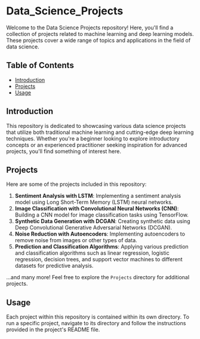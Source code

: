 # Data_Science_Projects

Welcome to the Data Science Projects repository! Here, you'll find a collection of projects related to machine learning and deep learning models. These projects cover a wide range of topics and applications in the field of data science.

## Table of Contents

- [Introduction](#introduction)
- [Projects](#projects)
- [Usage](#usage)

## Introduction

This repository is dedicated to showcasing various data science projects that utilize both traditional machine learning and cutting-edge deep learning techniques. Whether you're a beginner looking to explore introductory concepts or an experienced practitioner seeking inspiration for advanced projects, you'll find something of interest here.

## Projects

Here are some of the projects included in this repository:

1. **Sentiment Analysis with LSTM**: Implementing a sentiment analysis model using Long Short-Term Memory (LSTM) neural networks.
2. **Image Classification with Convolutional Neural Networks (CNN)**: Building a CNN model for image classification tasks using TensorFlow.
3. **Synthetic Data Generation with DCGAN**: Creating synthetic data using Deep Convolutional Generative Adversarial Networks (DCGAN).
4. **Noise Reduction with Autoencoders**: Implementing autoencoders to remove noise from images or other types of data.
5. **Prediction and Classification Algorithms**: Applying various prediction and classification algorithms such as linear regression, logistic regression, decision trees, and support vector machines to different datasets for predictive analysis.

...and many more! Feel free to explore the `Projects` directory for additional projects.

## Usage

Each project within this repository is contained within its own directory. To run a specific project, navigate to its directory and follow the instructions provided in the project's README file.

